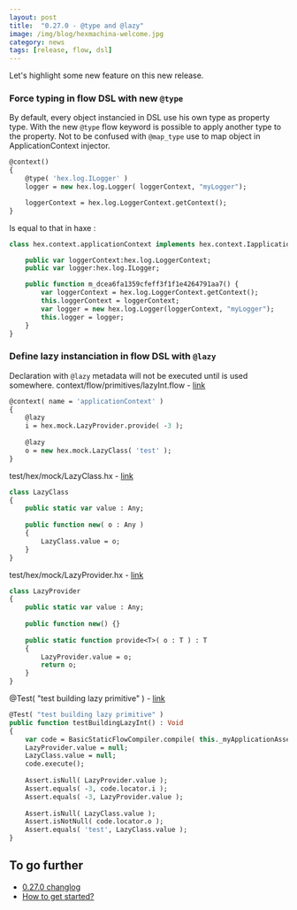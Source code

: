 ```yaml
---
layout: post
title:  "0.27.0 - @type and @lazy"
image: /img/blog/hexmachina-welcome.jpg
category: news
tags: [release, flow, dsl]
---
```

Let's highlight some new feature on this new release. 

### Force typing in flow DSL with new `@type`
By default, every object instancied in DSL use his own type as property type. With the new `@type` flow keyword is possible to apply another type to the property. Not to be confused with `@map_type` use to map object in ApplicationContext injector. 
```haxe
@context()
{
    @type( 'hex.log.ILogger' )
    logger = new hex.log.Logger( loggerContext, "myLogger");

    loggerContext = hex.log.LoggerContext.getContext();
}
```
Is equal to that in haxe : 
```haxe
class hex.context.applicationContext implements hex.context.IapplicationContext_0 {

	public var loggerContext:hex.log.LoggerContext;
	public var logger:hex.log.ILogger;

	public function m_dcea6fa1359cfeff3f1f1e4264791aa7() {
		var loggerContext = hex.log.LoggerContext.getContext();
		this.loggerContext = loggerContext;
		var logger = new hex.log.Logger(loggerContext, "myLogger");
		this.logger = logger;
	}
}
```

### Define lazy instanciation in flow DSL with `@lazy`
Declaration with `@lazy` metadata will not be executed until is used somewhere. 
context/flow/primitives/lazyInt.flow - [link](https://github.com/DoclerLabs/hexDSL/blob/201058ad04b70e34268d23d9522b9f18c7aea1c0/test/context/flow/primitives/lazyInt.flow)
```haxe
@context( name = 'applicationContext' )
{
	@lazy
	i = hex.mock.LazyProvider.provide( -3 );
	
	@lazy
	o = new hex.mock.LazyClass( 'test' );
}
```
test/hex/mock/LazyClass.hx - [link](https://github.com/DoclerLabs/hexDSL/blob/201058ad04b70e34268d23d9522b9f18c7aea1c0/test/hex/mock/LazyClass.hx)
```haxe
class LazyClass 
{
	public static var value : Any;
	
	public function new( o : Any ) 
	{
		LazyClass.value = o;
	}
}
```
test/hex/mock/LazyProvider.hx - [link](https://github.com/DoclerLabs/hexDSL/blob/201058ad04b70e34268d23d9522b9f18c7aea1c0/test/hex/mock/LazyProvider.hx)
```haxe
class LazyProvider 
{
	public static var value : Any;
	
	public function new() {}
	
	public static function provide<T>( o : T ) : T
	{
		LazyProvider.value = o;
		return o;
	}
}
```
@Test( "test building lazy primitive" ) - [link](https://github.com/DoclerLabs/hexDSL/blob/201058ad04b70e34268d23d9522b9f18c7aea1c0/test/hex/compiletime/flow/BasicStaticFlowCompilerTest.hx#L1188-L1203)
```haxe
@Test( "test building lazy primitive" )
public function testBuildingLazyInt() : Void
{
	var code = BasicStaticFlowCompiler.compile( this._myApplicationAssembler, "context/flow/primitives/lazyInt.flow", "BasicStaticFlowCompiler_testBuildingLazyInt" );
	LazyProvider.value = null;
	LazyClass.value = null;
	code.execute();
	
	Assert.isNull( LazyProvider.value );
	Assert.equals( -3, code.locator.i );
	Assert.equals( -3, LazyProvider.value );
	
	Assert.isNull( LazyClass.value );
	Assert.isNotNull( code.locator.o );
	Assert.equals( 'test', LazyClass.value );
}
```
## To go further
* [0.27.0 changlog](https://github.com/DoclerLabs/hexMachina/releases/tag/0.27.0)
* [How to get started?](http://hexmachina.org/docs/getstarted/)

